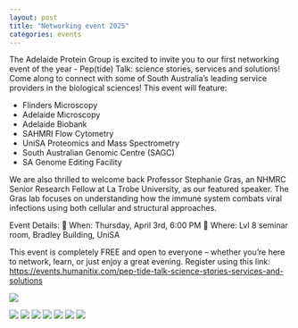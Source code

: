 ```yaml
---
layout: post
title: "Networking event 2025"
categories: events
---
```


The Adelaide Protein Group is excited to invite you to our first networking event of the year - Pep(tide) Talk: science stories, services and solutions! Come along to connect with some of South Australia’s leading service providers in the biological sciences! This event will feature:

 - Flinders Microscopy
 - Adelaide Microscopy
 - Adelaide Biobank
 - SAHMRI Flow Cytometry
 - UniSA Proteomics and Mass Spectrometry
 - South Australian Genomic Centre (SAGC)
 - SA Genome Editing Facility 
 
We are also thrilled to welcome back Professor Stephanie Gras, an NHMRC Senior Research Fellow at La Trobe University, as our featured speaker. The Gras lab focuses on understanding how the immune system combats viral infections using both cellular and structural approaches.
 
Event Details:
📅 When: Thursday, April 3rd, 6:00 PM
📍 Where: Lvl 8 seminar room, Bradley Building, UniSA
 
This event is completely FREE and open to everyone – whether you’re here to network, learn, or just enjoy a great evening. Register using this link:
https://events.humanitix.com/pep-tide-talk-science-stories-services-and-solutions

![](/assets/images/2025_networking.png)

![](/assets/images/2025_1.png)
![](/assets/images/2025_2.png)
![](/assets/images/2025_3.png)
![](/assets/images/2025_4.png)
![](/assets/images/2025_5.png)
![](/assets/images/2025_6.png)
![](/assets/images/2025_7.png)
